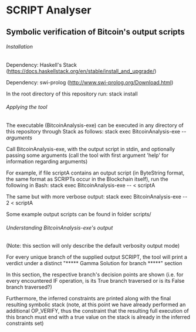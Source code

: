 # SCRIPT Analyser
## Symbolic verification of Bitcoin's output scripts

###### Installation

Dependency: Haskell's Stack (https://docs.haskellstack.org/en/stable/install_and_upgrade/)

Dependency: swi-prolog (http://www.swi-prolog.org/Download.html)

In the root directory of this repository run:
  stack install


###### Applying the tool

The executable (BitcoinAnalysis-exe) can be executed in any directory of this repository through Stack as follows: stack exec BitcoinAnalysis-exe -- _arguments_

Call BitcoinAnalysis-exe, with the output script in stdin, and optionally passing some arguments (call the tool with first argument 'help' for information regarding arguments)

For example, if file scriptA contains an output script (in ByteString format, the same format as SCRIPTs occur in the Blockchain itself), run the following in Bash: stack exec BitcoinAnalysis-exe -- < scriptA

The same but with more verbose output: stack exec BitcoinAnalysis-exe -- 2 < scriptA


Some example output scripts can be found in folder scripts/


###### Understanding BitcoinAnalysis-exe's output

(Note: this section will only describe the default verbosity output mode)

For every unique branch of the supplied output SCRIPT, the tool will print a verdict under a distinct "***** Gamma Solution for branch *****" section

In this section, the respective branch's decision points are shown (i.e. for every encountered IF operation, is its True branch traversed or is its False branch traversed?)

Furthermore, the inferred constraints are printed along with the final resulting symbolic stack (note, at this point we have already performed an additional OP_VERIFY, thus the constraint that the resulting full execution of this branch must end with a true value on the stack is already in the inferred constraints set)
